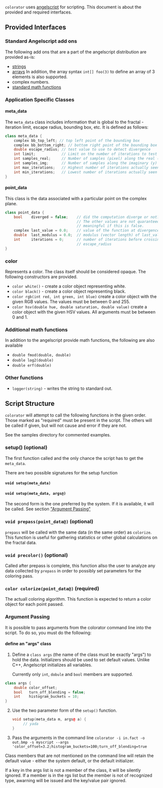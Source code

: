 `colorator` uses
[angelscript](http://www.angelcode.com/angelscript/sdk/docs/manual/doc_script.html)
for scripting. This document is about the provided and required interfaces.


## Provided Interfaces


### Standard Angelscript add ons

The following add ons that are a part of the angelscript distribution are
provided as-is:

- [strings](http://www.angelcode.com/angelscript/sdk/docs/manual/doc_script_stdlib_string.html)
- [arrays](http://www.angelcode.com/angelscript/sdk/docs/manual/doc_datatypes_arrays.html)
    In addition, the array syntax `int[] foo(3)` to define an array of 3
    elements is also supported.
- complex numbers.
- [standard math
    functions](http://www.angelcode.com/angelscript/sdk/docs/manual/doc_addon_math.html)


### Application Specific Classes

#### meta_data
The `meta_data` class includes information that is global to the fractal -
iteration limit, escape radius, bounding box, etc. It is defined as follows:
~~~cpp
class meta_data {
    complex bb_top_left; // top left point of the bounding box
    complex bb_bottom_right; // bottom right point of the bounding box
    double escape_radius; // test value to use to detect divergence
    int limit;            // Limit on the number of iterations to test
    int samples_real;     // Number of samples (pixel) along the real (x) axis
    int samples_img;      // Number of samples along the imaginary (y) axis
    int max_iterations;   // Highest number of iterations actually seen
    int min_iterations;   // Lowest number of iterations actually seen
}
~~~

#### point_data

This class is the data associated with a particular point on the complex plane.

~~~cpp
class point_data {
    bool    diverged = false;    // did the computation diverge or not?
                                 // The other values are not quaranteed to be
                                 // meaningful if this is false.
    complex last_value = 0.0;    // value of the function at divergence.
    double  last_modulus = 0.0;  // modulus (vector length) of last_value.
    int     iterations = 0;      // number of iterations before crossing over
                                 // escape_radius
}
~~~

### color
Represents a color. The class itself should be considered opaque. The following
constructors are provided.

- `color white()` - create a color object representing white.
- `color black()` - create a color object representing black.
- `color rgb(int red, int green, int blue)`
    create a color object with the given RGB values. The values must be between
    0 and 255.
- `color hsv(double hue, double saturation, double value)`
    create a color object with the given HSV values. All arguments must be
    between 0 and 1.

### Additional math functions

In addition to the angelscript provide math functions, the following are also
available

- `double fmod(double, double)`
- `double log2(double)`
- `double erf(double)`

### Other functions

- `logger(string)` - writes the string to standard out.

## Script Structure

`colorator` will attempt to call the following functions in the given order.
Those marked as "required" must be present in the script. The others will be
called if given, but will not cause and error if they are not.

See the samples directory for commented examples.

### setup() (optional)
The first function called and the only chance the script has to get the
`meta_data`.

There are two possible signatures for the setup function

#### `void setup(meta_data)`

#### `void setup(meta_data, args@)`

The second form is the one preferred by the system. If it is available, it will
be called. See section ["Argument Passing"](#argument-passing)


### `void prepass(point_data@)` (optional)
`prepass` will be called with the same data (in the same order) as `colorize`.
This function is useful for gathering statistics or other global calculations on
the fractal data.

### `void precolor()` (optional)
Called after prepass is complete, this function allso the user to analyze any
data collected by `prepass` in order to possibly set parameters for the
coloring pass.

### `color colorize(point_data@)` (required)
The actuall coloring algorithm. This function is expected to return a color
object for each point passed.

### Argument Passing

It is possible to pass arguments from the colorator command line into the
script. To do so, you must do the following:

#### define an "args" class

1. Define a `class args` 
   (the name of the class must be exactly "args") to hold
   the data. Initializers should be used to set default values. Unlike C++,
   Angelscript initializes all variables. 

   Currently only `int`, `dobule` and `bool` members are supported.

~~~cpp
class args {
    double color_offset;
    bool   turn_off_blending = false;
    int    histogram_buckets = 10;
}
~~~

2. Use the two parameter form of the `setup()` function.
   ~~~cpp
   void setup(meta_data m, args@ a) {
        // yada
   }
   ~~~

3. Pass the arguments in the command line
   `colorator -i in.fact -o out.bmp -s myscript --args 'color_offset=3.2;histogram_buckets=100;turn_off_blending=true`


Class members that are not mentioned on the command line will retain the
default value - either the system default, or the default initializer.

If a key in the args list is not a member of the class, it will be silently
ignored. If a member is in the rgs list but the member is not of recognized
type, awarning will be issued and the key/value pair ignored.
